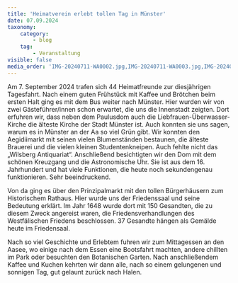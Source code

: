 ```yaml
---
title: 'Heimatverein erlebt tollen Tag in Münster'
date: 07.09.2024
taxonomy:
    category:
        - blog
    tag:
        - Veranstaltung
visible: false
media_order: 'IMG-20240711-WA0002.jpg,IMG-20240711-WA0003.jpg,IMG-20240711-WA0004.jpg,IMG-20240711-WA0006.jpg'
---
```


Am 7. September 2024 trafen sich 44 Heimatfreunde zur diesjährigen Tagesfahrt. Nach einem guten Frühstück mit Kaffee und Brötchen beim ersten Halt ging es mit dem Bus weiter nach Münster. Hier wurden wir von zwei Gästeführer/innen schon erwartet, die uns die Innenstadt zeigten. Dort erfuhren wir, dass neben dem Paulusdom auch die Liebfrauen-Überwasser-Kirche die älteste Kirche der Stadt Münster ist. Auch konnten sie uns sagen, warum es in Münster an der Aa so viel Grün gibt. Wir konnten den Aegidiimarkt mit seinen vielen Blumenständen bestaunen, die älteste Brauerei und die vielen kleinen Studentenkneipen. Auch fehlte nicht das „Wilsberg Antiquariat“. Anschließend besichtigten wir den Dom mit dem schönen Kreuzgang und die Astronomische Uhr. Sie ist aus dem 16. Jahrhundert und hat viele Funktionen, die heute noch sekundengenau funktionieren. Sehr beeindruckend.

Von da ging es über den Prinzipalmarkt mit den tollen Bürgerhäusern zum Historischem Rathaus. Hier wurde uns der Friedenssaal und seine Bedeutung erklärt. Im Jahr 1648 wurde dort mit 150 Gesandten, die zu diesem Zweck angereist waren, die Friedensverhandlungen des Westfälischen Friedens beschlossen. 37 Gesandte hängen als Gemälde heute im Friedensaal.

Nach so viel Geschichte und Erlebtem fuhren wir zum Mittagessen an den Aasee, wo einige nach dem Essen eine Bootsfahrt machten, andere chillten im Park oder besuchten den Botanischen Garten. Nach anschließendem Kaffee und Kuchen kehrten wir dann alle, nach so einem gelungenen und sonnigen Tag, gut gelaunt zurück nach Halen.